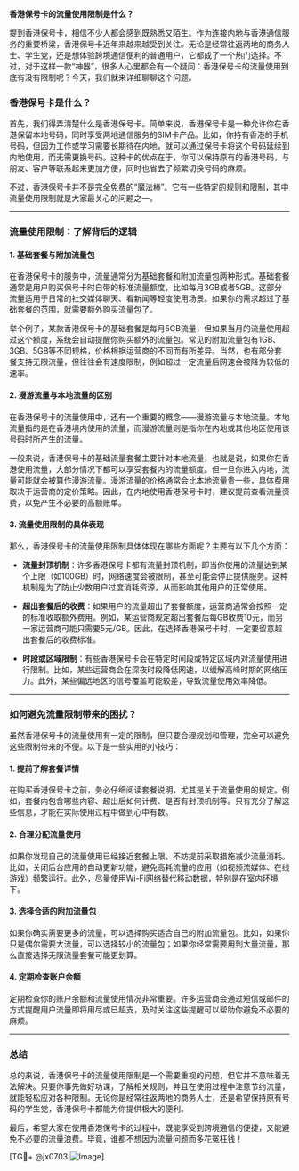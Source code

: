 **香港保号卡的流量使用限制是什么？**

提到香港保号卡，相信不少人都会感到既熟悉又陌生。作为连接内地与香港通信服务的重要桥梁，香港保号卡近年来越来越受到关注。无论是经常往返两地的商务人士、学生党，还是想体验跨境通信便利的普通用户，它都成了一个热门选择。不过，对于这样一款“神器”，很多人心里都会有一个疑问：香港保号卡的流量使用到底有没有限制呢？今天，我们就来详细聊聊这个问题。

### 香港保号卡是什么？

首先，我们得弄清楚什么是香港保号卡。简单来说，香港保号卡是一种允许你在香港保留本地号码，同时享受两地通信服务的SIM卡产品。比如，你持有香港的手机号码，但因为工作或学习需要长期待在内地，就可以通过保号卡将这个号码延续到内地使用，而无需更换号码。这种卡的优点在于，你可以保持原有的香港号码，与朋友、客户等联系起来更加方便，同时也省去了频繁切换号码的麻烦。

不过，香港保号卡并不是完全免费的“魔法棒”。它有一些特定的规则和限制，其中流量使用限制就是大家最关心的问题之一。

---

### 流量使用限制：了解背后的逻辑

#### 1. **基础套餐与附加流量包**
在香港保号卡的服务中，流量通常分为基础套餐和附加流量包两种形式。基础套餐通常是用户购买保号卡时自带的标准流量额度，比如每月3GB或者5GB。这部分流量适用于日常的社交媒体聊天、看新闻等轻度使用场景。如果你的需求超过了基础套餐的范围，就需要额外购买流量包了。

举个例子，某款香港保号卡的基础套餐是每月5GB流量，但如果当月的流量使用超过这个额度，系统会自动提醒你购买额外的流量包。常见的附加流量包有1GB、3GB、5GB等不同规格，价格根据运营商的不同而有所差异。当然，也有部分套餐支持无限流量，但往往会有速度限制，例如超过一定流量后网速会被降为较低的速率。

#### 2. **漫游流量与本地流量的区别**
在香港保号卡的流量使用中，还有一个重要的概念——漫游流量与本地流量。本地流量指的是在香港境内使用的流量，而漫游流量则是指你在内地或其他地区使用该号码时所产生的流量。

一般来说，香港保号卡的基础流量套餐主要针对本地流量，也就是说，如果你在香港使用流量，大部分情况下都可以享受套餐内的流量额度。但一旦你进入内地，流量可能就会被算作漫游流量。漫游流量的价格通常会比本地流量贵一些，具体费用取决于运营商的定价策略。因此，在内地使用香港保号卡时，建议提前查看流量资费，以免产生不必要的高额账单。

#### 3. **流量使用限制的具体表现**
那么，香港保号卡的流量使用限制具体体现在哪些方面呢？主要有以下几个方面：

- **流量封顶机制**：许多香港保号卡都有流量封顶机制，即当你使用的流量达到某个上限（如100GB）时，网络速度会被限制，甚至可能会停止提供服务。这种机制是为了防止少数用户过度消耗资源，从而影响其他用户的正常使用。
  
- **超出套餐后的收费**：如果用户的流量超出了套餐额度，运营商通常会按照一定的标准收取额外费用。例如，某运营商规定超出套餐后每GB收费10元，而另一家运营商可能只需要5元/GB。因此，在选择香港保号卡时，一定要留意超出套餐后的收费标准。

- **时段或区域限制**：有些香港保号卡会在特定时间段或特定区域内对流量使用进行限制。比如，某些运营商会在深夜时段降低网速，以缓解高峰时期的网络压力。此外，某些偏远地区的信号覆盖可能较差，导致流量使用效率降低。

---

### 如何避免流量限制带来的困扰？

虽然香港保号卡的流量使用有一定的限制，但只要合理规划和管理，完全可以避免这些限制带来的不便。以下是一些实用的小技巧：

#### 1. **提前了解套餐详情**
在购买香港保号卡之前，务必仔细阅读套餐说明，尤其是关于流量使用的规定。例如，套餐内包含哪些内容、超出后如何计费、是否有封顶机制等。只有充分了解这些信息，才能在实际使用过程中做到心中有数。

#### 2. **合理分配流量使用**
如果你发现自己的流量使用已经接近套餐上限，不妨提前采取措施减少流量消耗。比如，关闭后台应用的自动更新功能，避免高耗流量的应用（如视频流媒体、在线游戏）频繁运行。此外，尽量使用Wi-Fi网络替代移动数据，特别是在室内环境下。

#### 3. **选择合适的附加流量包**
如果你确实需要更多的流量，可以选择购买适合自己的附加流量包。比如，如果你只是偶尔需要大流量，可以选择较小的流量包；如果你经常需要用到大量流量，那么直接选择无限流量套餐可能更划算。

#### 4. **定期检查账户余额**
定期检查你的账户余额和流量使用情况非常重要。许多运营商会通过短信或邮件的方式提醒用户流量即将用尽或已超支，及时关注这些提醒可以帮助你避免不必要的麻烦。

---

### 总结

总的来说，香港保号卡的流量使用限制是一个需要重视的问题，但它并不意味着无法解决。只要你事先做好功课，了解相关规则，并且在使用过程中注意节约流量，就能轻松应对各种限制。无论你是经常往返两地的商务人士，还是希望保持原有号码的学生党，香港保号卡都能为你提供极大的便利。

最后，希望大家在使用香港保号卡的过程中，既能享受到跨境通信的便捷，又能避免不必要的流量浪费。毕竟，谁都不想因为流量问题而多花冤枉钱！

[TG💪+ @jx0703 ![Image](https://github.com/user-attachments/assets/dbca1d08-cadb-493c-b0ec-ad6f7a83f270)]